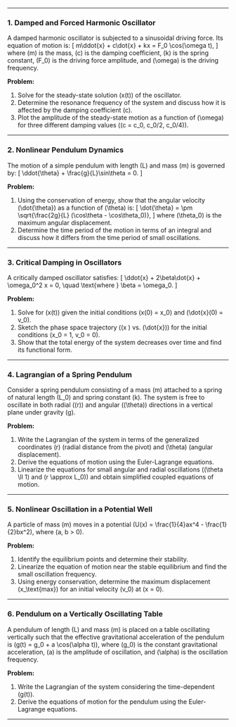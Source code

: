 
---

### **1. Damped and Forced Harmonic Oscillator**
A damped harmonic oscillator is subjected to a sinusoidal driving force. Its equation of motion is:
\[
m\ddot{x} + c\dot{x} + kx = F_0 \cos(\omega t),
\]
where \(m\) is the mass, \(c\) is the damping coefficient, \(k\) is the spring constant, \(F_0\) is the driving force amplitude, and \(\omega\) is the driving frequency.

**Problem:**
1. Solve for the steady-state solution \(x(t)\) of the oscillator.
2. Determine the resonance frequency of the system and discuss how it is affected by the damping coefficient \(c\).
3. Plot the amplitude of the steady-state motion as a function of \(\omega\) for three different damping values (\(c = c_0, c_0/2, c_0/4\)).

---

### **2. Nonlinear Pendulum Dynamics**
The motion of a simple pendulum with length \(L\) and mass \(m\) is governed by:
\[
\ddot{\theta} + \frac{g}{L}\sin\theta = 0.
\]

**Problem:**
1. Using the conservation of energy, show that the angular velocity \(\dot{\theta}\) as a function of \(\theta\) is:
   \[
   \dot{\theta} = \pm \sqrt{\frac{2g}{L} (\cos\theta - \cos\theta_0)},
   \]
   where \(\theta_0\) is the maximum angular displacement.
2. Determine the time period of the motion in terms of an integral and discuss how it differs from the time period of small oscillations.

---

### **3. Critical Damping in Oscillators**
A critically damped oscillator satisfies:
\[
\ddot{x} + 2\beta\dot{x} + \omega_0^2 x = 0, \quad \text{where } \beta = \omega_0.
\]

**Problem:**
1. Solve for \(x(t)\) given the initial conditions \(x(0) = x_0\) and \(\dot{x}(0) = v_0\).
2. Sketch the phase space trajectory (\(x \) vs. \(\dot{x}\)) for the initial conditions \(x_0 = 1, v_0 = 0\).
3. Show that the total energy of the system decreases over time and find its functional form.

---

### **4. Lagrangian of a Spring Pendulum**
Consider a spring pendulum consisting of a mass \(m\) attached to a spring of natural length \(L_0\) and spring constant \(k\). The system is free to oscillate in both radial (\(r\)) and angular (\(\theta\)) directions in a vertical plane under gravity \(g\).

**Problem:**
1. Write the Lagrangian of the system in terms of the generalized coordinates \(r\) (radial distance from the pivot) and \(\theta\) (angular displacement).
2. Derive the equations of motion using the Euler-Lagrange equations.
3. Linearize the equations for small angular and radial oscillations (\(\theta \ll 1\) and \(r \approx L_0\)) and obtain simplified coupled equations of motion.

---

### **5. Nonlinear Oscillation in a Potential Well**
A particle of mass \(m\) moves in a potential \(U(x) = \frac{1}{4}ax^4 - \frac{1}{2}bx^2\), where \(a, b > 0\).

**Problem:**
1. Identify the equilibrium points and determine their stability.
2. Linearize the equation of motion near the stable equilibrium and find the small oscillation frequency.
3. Using energy conservation, determine the maximum displacement \(x_\text{max}\) for an initial velocity \(v_0\) at \(x = 0\).

---

### **6. Pendulum on a Vertically Oscillating Table**
A pendulum of length \(L\) and mass \(m\) is placed on a table oscillating vertically such that the effective gravitational acceleration of the pendulum is \(g(t) = g_0 + a \cos(\alpha t)\), where \(g_0\) is the constant gravitational acceleration, \(a\) is the amplitude of oscillation, and \(\alpha\) is the oscillation frequency.

**Problem:**
1. Write the Lagrangian of the system considering the time-dependent \(g(t)\).
2. Derive the equations of motion for the pendulum using the Euler-Lagrange equations.

---
